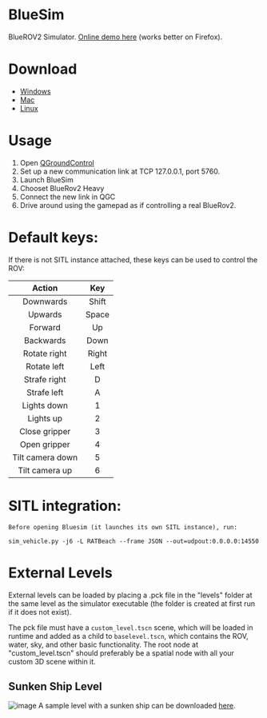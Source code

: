 # BlueSim
BlueROV2 Simulator. [Online demo here](http://sim.galvanicloop.com/) (works better on Firefox).

# Download

 - [Windows](http://sim.galvanicloop.com/builds/windows/windows/bluesim.zip)
 - [Mac](http://sim.galvanicloop.com/builds/mac/mac/bluesim.zip)
 - [Linux](http://sim.galvanicloop.com/builds/linux/linux/bluesim.zip)

# Usage

  1. Open [QGroundControl](http://qgroundcontrol.com/)
  2. Set up a new communication link at TCP 127.0.0.1, port 5760.
  3. Launch BlueSim
  4. Chooset BlueRov2 Heavy
  5. Connect the new link in QGC
  6. Drive around using the gamepad as if controlling a real BlueRov2.


# Default keys:

If there is not SITL instance attached, these keys can be used to control the ROV:

|      Action      |  Key  |
|:----------------:|:-----:|
| Downwards        | Shift |
| Upwards          | Space |
| Forward          |   Up  |
| Backwards        |  Down |
| Rotate right     | Right |
| Rotate left      |  Left |
| Strafe right     |   D   |
| Strafe left      |   A   |
| Lights down      |   1   |
| Lights up        |   2   |
| Close gripper    |   3   |
| Open gripper     |   4   |
| Tilt camera down |   5   |
| Tilt camera up   |   6   |

# SITL integration:

    Before opening Bluesim (it launches its own SITL instance), run:

 `sim_vehicle.py -j6 -L RATBeach --frame JSON --out=udpout:0.0.0.0:14550`

# External Levels

External levels can be loaded by placing a .pck file in the "levels" folder at the same level as the simulator executable (the folder is created at first run if it does not exist).

The pck file must have a `custom_level.tscn` scene, which will be loaded in runtime and added as a child to `baselevel.tscn`, which contains the ROV, water, sky, and other basic functionality.
The root node at "custom_level.tscn" should preferably be a spatial node with all your custom 3D scene within it.

## Sunken Ship Level

![image](https://user-images.githubusercontent.com/4013804/104868028-09e92800-5921-11eb-9b51-67f947707725.png)
A sample level with a sunken ship can be downloaded [here](https://sim.galvanicloop.com/levels/ship.pck).
